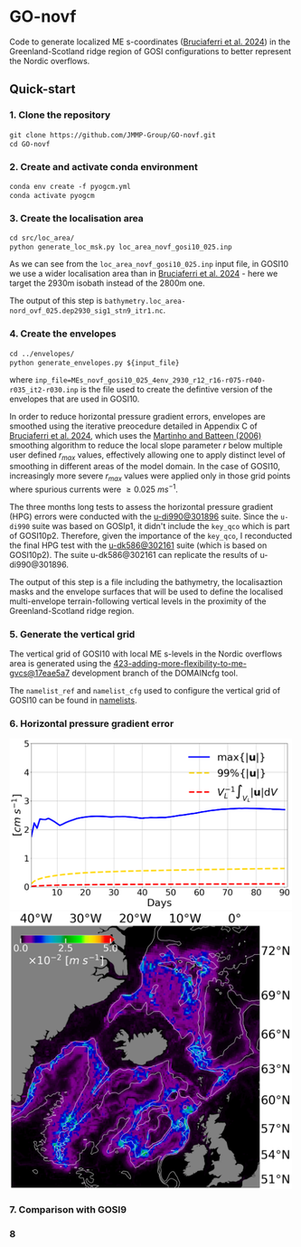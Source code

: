 # GO-novf
Code to generate localized ME s-coordinates ([Bruciaferri et al. 2024](https://agupubs.onlinelibrary.wiley.com/doi/full/10.1029/2023MS003893)) in the Greenland-Scotland ridge region of GOSI configurations to better represent the Nordic overflows.

## Quick-start

### 1. Clone the repository
```
git clone https://github.com/JMMP-Group/GO-novf.git
cd GO-novf
```
### 2. Create and activate conda environment
```
conda env create -f pyogcm.yml
conda activate pyogcm
```
### 3. Create the localisation area
```
cd src/loc_area/
python generate_loc_msk.py loc_area_novf_gosi10_025.inp 
```
As we can see from the `loc_area_novf_gosi10_025.inp` input file, in GOSI10 we use a wider localisation area than in 
[Bruciaferri et al. 2024](https://agupubs.onlinelibrary.wiley.com/doi/full/10.1029/2023MS003893) - here we target the 2930m isobath instead of the 2800m one.

The output of this step is `bathymetry.loc_area-nord_ovf_025.dep2930_sig1_stn9_itr1.nc`.

### 4. Create the envelopes
```
cd ../envelopes/
python generate_envelopes.py ${input_file}
``` 
where `inp_file=MEs_novf_gosi10_025_4env_2930_r12_r16-r075-r040-r035_it2-r030.inp` is the file used to create the defintive version of the 
envelopes that are used in GOSI10. 

In order to reduce horizontal pressure gradient errors, envelopes are smoothed using the iterative preocedure detailed in Appendix C of [Bruciaferri et al. 2024](https://agupubs.onlinelibrary.wiley.com/doi/full/10.1029/2023MS003893), which uses the [Martinho and Batteen (2006)](https://www.sciencedirect.com/science/article/pii/S1463500306000060) smoothing algorithm  to reduce the local slope parameter $r$ below multiple user defined $r_{max}$ values, effectively allowing one to apply distinct level of smoothing in different areas of the model domain. In the case of GOSI10, increasingly more severe $r_{max}$ values were applied only in those grid points where spurious currents were $\geq 0.025$ $m s^{-1}$.

The three months long tests to assess the horizontal pressure gradient (HPG) errors were conducted with the [u-di990@301896](https://code.metoffice.gov.uk/trac/roses-u/browser/d/i/9/9/0/trunk?rev=301896) suite. Since the `u-di990` suite was based on GOSIp1, it didn't include the `key_qco` which is part of GOSI10p2. Therefore, given the importance of the `key_qco`, I reconducted the final HPG test with the [u-dk586@302161](https://code.metoffice.gov.uk/trac/roses-u/browser/d/k/5/8/6/trunk?rev=302161) suite (which is based on GOSI10p2). The suite u-dk586@302161 can replicate the results of u-di990@301896. 

The output of this step is a file including the bathymetry, the localisaztion masks and the envelope surfaces that will be used to define the localised multi-envelope terrain-following vertical levels in the proximity of the Greenland-Scotland ridge region.  

### 5. Generate the vertical grid
The vertical grid of GOSI10 with local ME s-levels in the Nordic overflows area is generated using the [423-adding-more-flexibility-to-me-gvcs@17eae5a7](https://forge.nemo-ocean.eu/nemo/nemo/-/commit/17eae5a707b9d46b81e31a2827ec00a7e181d0ae) development branch of the DOMAINcfg tool.

The `namelist_ref` and `namelist_cfg` used to configure the vertical grid of GOSI10 can be found in [namelists](https://github.com/JMMP-Group/GO-novf/tree/main/src/namelists).

### 6. Horizontal pressure gradient error

<img src="https://github.com/JMMP-Group/GO-novf/blob/main/src/plot/hpge/hpge_timeseries.png?raw=true" width="500">

<img src="https://github.com/JMMP-Group/GO-novf/blob/main/src/plot/hpge/maximum_max_hpge_1_MEs_3months.png?raw=true" width="500">

### 7. Comparison with GOSI9

### 8
